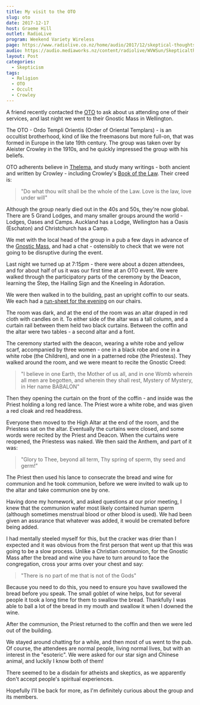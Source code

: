 ```yaml
---
title: My visit to the OTO
slug: oto
date: 2017-12-17
host: Graeme Hill
outlet: RadioLive
program: Weekend Variety Wireless
page: https://www.radiolive.co.nz/home/audio/2017/12/skeptical-thoughts-with-mark-honeychurch0.html
audio: https://audio.mediaworks.nz/content/radiolive/WVWSun/Skepticalthoughts17_12_17.mp3
layout: Post
categories:
  - Skepticism
tags:
  - Religion
  - OTO
  - Occult
  - Crowley
---
```


A friend recently contacted the [OTO](https://en.wikipedia.org/wiki/Ordo_Templi_Orientis) to ask about us attending one of their services, and last night we went to their Gnostic Mass in Wellington.

<!-- more -->

The OTO - Ordo Templi Orientis (Order of Oriental Templars) - is an occultist brotherhood, kind of like the freemasons but more full-on, that was formed in Europe in the late 19th century. The group was taken over by Aleister Crowley in the 1910s, and he quickly impressed the group with his beliefs.

OTO adherents believe in [Thelema](https://en.wikipedia.org/wiki/Thelema), and study many writings - both ancient and written by Crowley - including Crowley's [Book of the Law](https://en.wikipedia.org/wiki/The_Book_of_the_Law). Their creed is:

> "Do what thou wilt shall be the whole of the Law. Love is the law, love under will"

Although the group nearly died out in the 40s and 50s, they're now global. There are 5 Grand Lodges, and many smaller groups around the world - Lodges, Oases and Camps. Auckland has a Lodge, Wellington has a Oasis (Eschaton) and Christchurch has a Camp.

We met with the local head of the group in a pub a few days in advance of the [Gnostic Mass](https://en.wikipedia.org/wiki/Liber_XV,_The_Gnostic_Mass), and had a chat - ostensibly to check that we were not going to be disruptive during the event.

Last night we turned up at 7:15pm - there were about a dozen attendees, and for about half of us it was our first time at an OTO event. We were walked through the participatory parts of the ceremony by the Deacon, learning the Step, the Hailing Sign and the Kneeling in Adoration.

We were then walked in to the building, past an upright coffin to our seats. We each had a [run-sheet for the evening](/docs/skepticism/Missal.pdf) on our chairs.

<!--<embed-pdf src="/docs/skepticism/Missal.pdf" />-->

<object data="/docs/skepticism/Missal.pdf" width="100%" height="600px" />

The room was dark, and at the end of the room was an altar draped in red cloth with candles on it. To either side of the altar was a tall column, and a curtain rail between them held two black curtains. Between the coffin and the altar were two tables - a second altar and a font.

The ceremony started with the deacon, wearing a white robe and yellow scarf, accompanied by three women - one in a black robe and one in a white robe (the Children), and one in a patterned robe (the Priestess). They walked around the room, and we were meant to recite the Gnostic Creed:

> "I believe in one Earth, the Mother of us all, and in one Womb wherein all men are begotten, and wherein they shall rest, Mystery of Mystery, in Her name BABALON"

Then they opening the curtain on the front of the coffin - and inside was the Priest holding a long red lance. The Priest wore a white robe, and was given a red cloak and red headdress.

Everyone then moved to the High Altar at the end of the room, and the Priestess sat on the altar. Eventually the curtains were closed, and some words were recited by the Priest and Deacon. When the curtains were reopened, the Priestess was naked. We then said the Anthem, and part of it was:

> "Glory to Thee,
> beyond all term,
> Thy spring of sperm,
> thy seed and germ!"

The Priest then used his lance to consecrate the bread and wine for communion and he took communion, before we were invited to walk up to the altar and take communion one by one.

Having done my homework, and asked questions at our prior meeting, I knew that the communion wafer most likely contained human sperm (although sometimes menstrual blood or other blood is used). We had been given an assurance that whatever was added, it would be cremated before being added.

I had mentally steeled myself for this, but the cracker was drier than I expected and it was obvious from the first person that went up that this was going to be a slow process. Unlike a Christian communion, for the Gnostic Mass after the bread and wine you have to turn around to face the congregation, cross your arms over your chest and say:

> "There is no part of me that is not of the Gods"

Because you need to do this, you need to ensure you have swallowed the bread before you speak. The small goblet of wine helps, but for several people it took a long time for them to swallow the bread. Thankfully I was able to ball a lot of the bread in my mouth and swallow it when I downed the wine.

After the communion, the Priest returned to the coffin and then we were led out of the building.

We stayed around chatting for a while, and then most of us went to the pub. Of course, the attendees are normal people, living normal lives, but with an interest in the "esoteric". We were asked for our star sign and Chinese animal, and luckily I know both of them!

There seemed to be a disdain for atheists and skeptics, as we apparently don't accept people's spiritual experiences.

Hopefully I'll be back for more, as I'm definitely curious about the group and its members.

